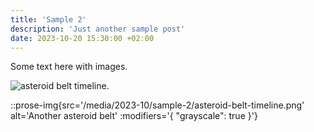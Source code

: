 ```yaml
---
title: 'Sample 2'
description: 'Just another sample post'
date: 2023-10-20 15:30:00 +02:00
---
```


Some text here with images.

![asteroid belt timeline](/media/2023-10/sample-2/asteroid-belt-timeline.png).

::prose-img{src='/media/2023-10/sample-2/asteroid-belt-timeline.png' alt='Another asteroid belt' :modifiers='{ "grayscale": true }'}
